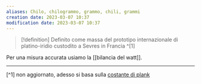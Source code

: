 ```yaml
---
aliases: Chilo, chilogrammo, grammo, chili, grammi
creation date: 2023-03-07 10:37
modification date: 2023-03-07 10:37
---
```

>[!definition]
> Definito come massa del prototipo internazionale di platino-iridio custodito a Sevres in Francia ^[1]

Per una misura accurata usiamo la [[bilancia del watt]].

---
[^1] non aggiornato, adesso si basa sulla [costante di plank](https://it.wikipedia.org/wiki/Chilogrammo)
